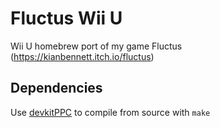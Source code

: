 # Fluctus Wii U
Wii U homebrew port of my game Fluctus (https://kianbennett.itch.io/fluctus)

## Dependencies

Use [devkitPPC](https://devkitpro.org/) to compile from source with `make`